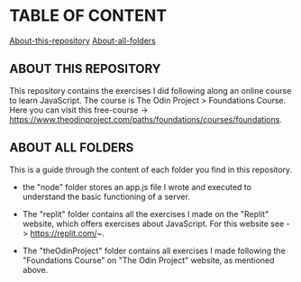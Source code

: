 # TABLE OF CONTENT
[About-this-repository](#about-this-repository)
[About-all-folders](#about-all-folders)


## ABOUT THIS REPOSITORY
This repository contains the exercises I did following along an online course to learn JavaScript. 
The course is The Odin Project > Foundations Course. Here you can visit this free-course -> https://www.theodinproject.com/paths/foundations/courses/foundations.


## ABOUT ALL FOLDERS
This is a guide through the content of each folder you find in this repository.

- the "node" folder stores an app.js file I wrote and executed to understand the basic functioning of a server. 

- The "replit" folder contains all the exercises I made on the "Replit" website, which offers exercises about JavaScript. For this website see -> https://replit.com/~.

- The "theOdinProject" folder contains all exercises I made following the "Foundations Course" on "The Odin Project" website, as mentioned above.



